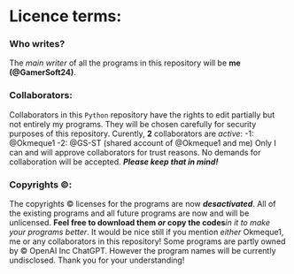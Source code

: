 # Licence terms:

### Who writes?
The *main writer* of all the programs in this repository will be **me (@GamerSoft24)**.

### Collaborators:
Collaborators in this `Python` repository have the rights to edit partially but not entirely my programs. They will be chosen carefully for security purposes of this repository.
Curently, **2** collaborators are *active*:
-1: @Okmeque1
-2: @GS-ST (shared account of @Okmeque1 and me)
Only I can and will approve collaborators for trust reasons. No demands for collaboration will be accepted. ***Please keep that in mind!***

### Copyrights ©:
The copyrights © licenses for the programs are now ***desactivated***. All of the existing programs and all future programs are now and will be unlicensed. **Feel free to download them ***or*** copy the codes***in it to make your programs better*. It would be nice still if you mention *either* Okmeque1, me or any collaborators in this repository!
Some programs are partly owned by © OpenAI Inc ChatGPT. However the program names will be currently undisclosed. Thank you for your understanding!
